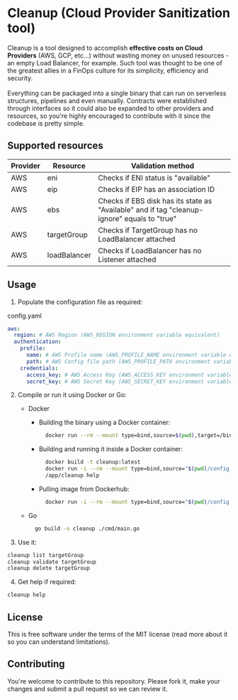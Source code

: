 # Cleanup (Cloud Provider Sanitization tool)

Cleanup is a tool designed to accomplish **effective costs on Cloud Providers** (AWS, GCP, etc...) without wasting money on unused resources - an empty Load Balancer, for example. Such tool was thought to be one of the greatest allies in a FinOps culture for its simplicity, efficiency and security.\
\
Everything can be packaged into a single binary that can run on serverless structures, pipelines and even manually. Contracts were established through interfaces so it could also be expanded to other providers and resources, so you're highly encouraged to contribute with it since the codebase is pretty simple.

## Supported resources

| Provider | Resource | Validation method |
| -------- | -------- | ----------------- |
| AWS | eni | Checks if ENI status is "available"
| AWS | eip | Checks if EIP has an association ID
| AWS | ebs | Checks if EBS disk has its state as "Available" and if tag "cleanup-ignore" equals to "true"
| AWS | targetGroup | Checks if TargetGroup has no LoadBalancer attached
| AWS | loadBalancer | Checks if LoadBalancer has no Listener attached


## Usage

1. Populate the configuration file as required:

config.yaml
```yaml
aws:
  region: # AWS Region (AWS_REGION environment variable equivalent)
  authentication:
    profile:
      name: # AWS Profile name (AWS_PROFILE_NAME environment variable equivalent)
      path: # AWS Config file path (AWS_PROFILE_PATH environment variable equivalent)
    credentials:
      access_key: # AWS Access Key (AWS_ACCESS_KEY environment variable equivalent)
      secret_key: # AWS Secret Key (AWS_SECRET_KEY environment variable equivalent)
```

2. Compile or run it using Docker or Go:
    - Docker
      - Building the binary using a Docker container:
        ```bash
          docker run --rm --mount type=bind,source=$(pwd),target=/bin -w /app golang:alpine go build -o cleanup cmd/main.go
        ```
      - Building and running it inside a Docker container:
        ```bash
          docker build -t cleanup:latest
          docker run -i --rm --mount type=bind,source="$(pwd)/config.yaml",target=/var/cleanup/config.yaml cleanup:latest
          /app/cleanup help
        ```
      - Pulling image from Dockerhub:
        ```bash
          docker run -i --rm --mount type=bind,source="$(pwd)/config.yaml",target=/var/cleanup/config.yaml loureirovinicius/cleanup:latest
        ```

    - Go
        ```bash
          go build -o cleanup ./cmd/main.go
        ```

3. Use it:
```bash
cleanup list targetGroup
cleanup validate targetGroup
cleanup delete targetGroup
```

4. Get help if required:
```bash
cleanup help
```

## License

This is free software under the terms of the MIT license (read more about it so you can understand limitations).

## Contributing

You're welcome to contribute to this repository. Please fork it, make your changes and submit a pull request so we can review it.